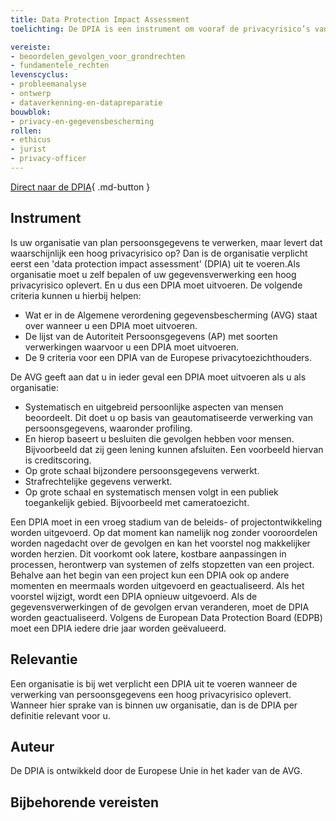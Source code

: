 ```yaml
---
title: Data Protection Impact Assessment 
toelichting: De DPIA is een instrument om vooraf de privacyrisico’s van een gegevensverwerking in kaart te brengen. Zodat de organisatie maatregelen kan nemen om deze risico’s te verkleinen. De DPIA zorgt voor naleving van de wetgeving inzake gegevensbescherming, zoals de Algemene Verordening Gegevensbescherming (AVG) in de Europese Unie. 

vereiste:
- beoordelen_gevolgen_voor_grondrechten
- fundamentele_rechten
levenscyclus:
- probleemanalyse
- ontwerp
- dataverkenning-en-datapreparatie
bouwblok:
- privacy-en-gegevensbescherming 
rollen:
- ethicus
- jurist 
- privacy-officer
---
```


<!-- tags -->

[Direct naar de DPIA](https://www.autoriteitpersoonsgegevens.nl/themas/basis-avg/praktisch-avg/data-protection-impact-assessment-dpia){ .md-button }
## Instrument

Is uw organisatie van plan persoonsgegevens te verwerken, maar levert dat waarschijnlijk een hoog privacyrisico op? Dan is de organisatie verplicht eerst een 'data protection impact assessment' (DPIA) uit te voeren.Als organisatie moet u zelf bepalen of uw gegevensverwerking een hoog privacyrisico oplevert. En u dus een DPIA moet uitvoeren. De volgende criteria kunnen u hierbij helpen:

*  Wat er in de Algemene verordening gegevensbescherming (AVG) staat over wanneer u een DPIA moet uitvoeren.
*  De lijst van de Autoriteit Persoonsgegevens (AP) met soorten verwerkingen waarvoor u een DPIA moet uitvoeren.
*  De 9 criteria voor een DPIA van de Europese privacytoezichthouders.

De AVG geeft aan dat u in ieder geval een DPIA moet uitvoeren als u als organisatie:

* Systematisch en uitgebreid persoonlijke aspecten van mensen beoordeelt. Dit doet u op basis van geautomatiseerde verwerking van persoonsgegevens, waaronder profiling.
* En hierop baseert u besluiten die gevolgen hebben voor mensen. Bijvoorbeeld dat zij geen lening kunnen afsluiten. Een voorbeeld hiervan is creditscoring.
* Op grote schaal bijzondere persoonsgegevens verwerkt.
* Strafrechtelijke gegevens verwerkt.
* Op grote schaal en systematisch mensen volgt in een publiek toegankelijk gebied. Bijvoorbeeld met cameratoezicht.

Een DPIA moet in een vroeg stadium van de beleids- of projectontwikkeling worden uitgevoerd. Op dat moment kan namelijk nog zonder vooroordelen worden nagedacht over de gevolgen en kan het voorstel nog makkelijker worden herzien. Dit voorkomt ook latere, kostbare aanpassingen in processen, herontwerp van systemen of zelfs stopzetten van een project. Behalve aan het begin van een project kun  een DPIA ook op andere momenten en meermaals worden uitgevoerd en geactualiseerd. Als het voorstel wijzigt, wordt een DPIA opnieuw uitgevoerd. Als de gegevensverwerkingen of de gevolgen ervan veranderen, moet de DPIA worden geactualiseerd. Volgens de European Data Protection Board (EDPB) moet een DPIA iedere drie jaar worden geëvalueerd.



## Relevantie
Een organisatie is bij wet verplicht een DPIA uit te voeren wanneer de verwerking van persoonsgegevens een hoog privacyrisico oplevert. Wanneer hier sprake van is binnen uw organisatie, dan is de DPIA per definitie relevant voor u. 


## Auteur
De DPIA is ontwikkeld door de Europese Unie in het kader van de AVG. 

## Bijbehorende vereisten

<!-- list_vereisten_on_maatregelen_page -->
